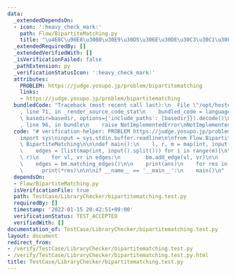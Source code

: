 ```yaml
---
data:
  _extendedDependsOn:
  - icon: ':heavy_check_mark:'
    path: Flow/BipartiteMatching.py
    title: "\u4E8C\u90E8\u30B0\u30E9\u30D5\u306E\u30DE\u30C3\u30C1\u30F3\u30B0"
  _extendedRequiredBy: []
  _extendedVerifiedWith: []
  _isVerificationFailed: false
  _pathExtension: py
  _verificationStatusIcon: ':heavy_check_mark:'
  attributes:
    PROBLEM: https://judge.yosupo.jp/problem/bipartitematching
    links:
    - https://judge.yosupo.jp/problem/bipartitematching
  bundledCode: "Traceback (most recent call last):\n  File \"/opt/hostedtoolcache/Python/3.10.2/x64/lib/python3.10/site-packages/onlinejudge_verify/documentation/build.py\"\
    , line 71, in _render_source_code_stat\n    bundled_code = language.bundle(stat.path,\
    \ basedir=basedir, options={'include_paths': [basedir]}).decode()\n  File \"/opt/hostedtoolcache/Python/3.10.2/x64/lib/python3.10/site-packages/onlinejudge_verify/languages/python.py\"\
    , line 96, in bundle\n    raise NotImplementedError\nNotImplementedError\n"
  code: "# verification-helper: PROBLEM https://judge.yosupo.jp/problem/bipartitematching\n\
    import sys\ninput = sys.stdin.buffer.readline\n\nfrom Flow.BipartiteMatching import\
    \ BipartiteMatching\n\n\ndef main():\n    l, r, m = map(int, input().split())\n\
    \    edges = [list(map(int, input().split())) for i in range(m)]\n\n    bm = BipartiteMatching(l,\
    \ r)\n    for vl, vr in edges:\n        bm.add_edge(vl, vr)\n\n    ans = bm.maximum_matching()\n\
    \    edges = bm.matching_edges()\n\n    print(ans)\n    for res in edges:\n  \
    \      print(*res)\n\n\nif __name__ == '__main__':\n    main()\n"
  dependsOn:
  - Flow/BipartiteMatching.py
  isVerificationFile: true
  path: TestCase/LibraryChecker/bipartitematching.test.py
  requiredBy: []
  timestamp: '2022-01-15 20:42:51+09:00'
  verificationStatus: TEST_ACCEPTED
  verifiedWith: []
documentation_of: TestCase/LibraryChecker/bipartitematching.test.py
layout: document
redirect_from:
- /verify/TestCase/LibraryChecker/bipartitematching.test.py
- /verify/TestCase/LibraryChecker/bipartitematching.test.py.html
title: TestCase/LibraryChecker/bipartitematching.test.py
---
```

